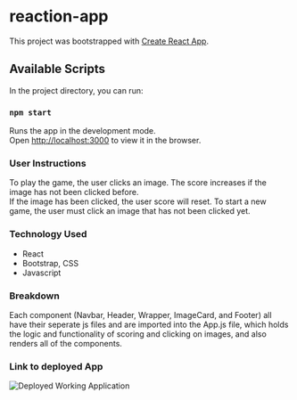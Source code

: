 # reaction-app


This project was bootstrapped with [Create React App](https://github.com/facebook/create-react-app).

## Available Scripts

In the project directory, you can run:

### `npm start`

Runs the app in the development mode.<br>
Open [http://localhost:3000](http://localhost:3000) to view it in the browser.



### User Instructions 

To play the game, the user clicks an image. The score increases if the image has not been clicked before.<br>
If the image has been clicked, the user score will reset. To start a new game, the user must click an image that has not been clicked yet.

### Technology Used
- React
- Bootstrap, CSS
- Javascript

### Breakdown
Each component (Navbar, Header, Wrapper, ImageCard, and Footer) all have their seperate js files and are imported into the App.js file, which holds the logic and functionality of scoring and clicking on images, and also renders all of the components.



### Link to deployed App
![Deployed Working Application](https://bbanderson84.github.io/reaction-app/ "Deployed Working Application")
